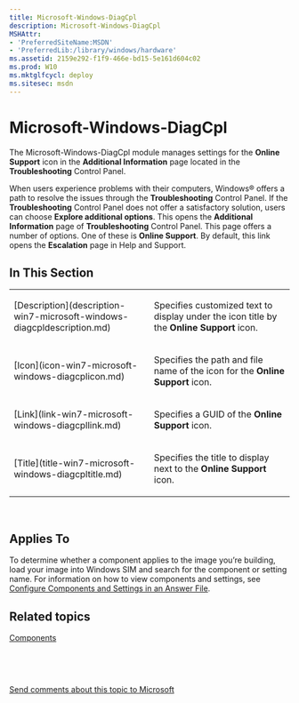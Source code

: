 ```yaml
---
title: Microsoft-Windows-DiagCpl
description: Microsoft-Windows-DiagCpl
MSHAttr:
- 'PreferredSiteName:MSDN'
- 'PreferredLib:/library/windows/hardware'
ms.assetid: 2159e292-f1f9-466e-bd15-5e161d604c02
ms.prod: W10
ms.mktglfcycl: deploy
ms.sitesec: msdn
---
```


# Microsoft-Windows-DiagCpl


The Microsoft-Windows-DiagCpl module manages settings for the **Online Support** icon in the **Additional Information** page located in the **Troubleshooting** Control Panel.

When users experience problems with their computers, Windows® offers a path to resolve the issues through the **Troubleshooting** Control Panel. If the **Troubleshooting** Control Panel does not offer a satisfactory solution, users can choose **Explore additional options**. This opens the **Additional Information** page of **Troubleshooting** Control Panel. This page offers a number of options. One of these is **Online Support**. By default, this link opens the **Escalation** page in Help and Support.

## In This Section


<table>
<colgroup>
<col width="50%" />
<col width="50%" />
</colgroup>
<tbody>
<tr class="odd">
<td><p>[Description](description-win7-microsoft-windows-diagcpldescription.md)</p></td>
<td><p>Specifies customized text to display under the icon title by the <strong>Online Support</strong> icon.</p></td>
</tr>
<tr class="even">
<td><p>[Icon](icon-win7-microsoft-windows-diagcplicon.md)</p></td>
<td><p>Specifies the path and file name of the icon for the <strong>Online Support</strong> icon.</p></td>
</tr>
<tr class="odd">
<td><p>[Link](link-win7-microsoft-windows-diagcpllink.md)</p></td>
<td><p>Specifies a GUID of the <strong>Online Support</strong> icon.</p></td>
</tr>
<tr class="even">
<td><p>[Title](title-win7-microsoft-windows-diagcpltitle.md)</p></td>
<td><p>Specifies the title to display next to the <strong>Online Support</strong> icon.</p></td>
</tr>
</tbody>
</table>

 

## Applies To


To determine whether a component applies to the image you’re building, load your image into Windows SIM and search for the component or setting name. For information on how to view components and settings, see [Configure Components and Settings in an Answer File](https://msdn.microsoft.com/library/windows/hardware/dn915078).

## Related topics


[Components](components-b-unattend.md)

 

 

[Send comments about this topic to Microsoft](mailto:wsddocfb@microsoft.com?subject=Documentation%20feedback%20%5Bp_unattend\p_unattend%5D:%20Microsoft-Windows-DiagCpl%20%20RELEASE:%20%2810/3/2016%29&body=%0A%0APRIVACY%20STATEMENT%0A%0AWe%20use%20your%20feedback%20to%20improve%20the%20documentation.%20We%20don't%20use%20your%20email%20address%20for%20any%20other%20purpose,%20and%20we'll%20remove%20your%20email%20address%20from%20our%20system%20after%20the%20issue%20that%20you're%20reporting%20is%20fixed.%20While%20we're%20working%20to%20fix%20this%20issue,%20we%20might%20send%20you%20an%20email%20message%20to%20ask%20for%20more%20info.%20Later,%20we%20might%20also%20send%20you%20an%20email%20message%20to%20let%20you%20know%20that%20we've%20addressed%20your%20feedback.%0A%0AFor%20more%20info%20about%20Microsoft's%20privacy%20policy,%20see%20http://privacy.microsoft.com/default.aspx. "Send comments about this topic to Microsoft")





